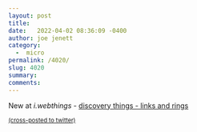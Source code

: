 ```yaml
---
layout: post
title:  
date:   2022-04-02 08:36:09 -0400
author: joe jenett
category:
  -  micro
permalink: /4020/
slug: 4020
summary:
comments: 
---
```

New at <em>i.webthings</em> - <a href="https://iwebthings.joejenett.com/discovery-things-links-and-rings/"> discovery things - links and rings</a>


<a href="https://brid.gy/publish/twitter"><small>(cross-posted to twitter)</small></a>
<data class="p-bridgy-omit-link" value="false"></data>